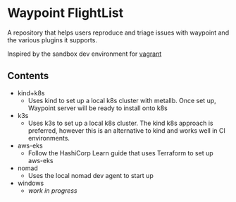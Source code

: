 # Waypoint FlightList

A repository that helps users reproduce and triage issues with waypoint and the
various plugins it supports.

Inspired by the sandbox dev environment for [vagrant](https://github.com/briancain/congenial-octo-palm-tree)

## Contents

- kind+k8s
  + Uses kind to set up a local k8s cluster with metallb. Once set up, Waypoint
  server will be ready to install onto k8s
- k3s
  + Uses k3s to set up a local k8s cluster. The kind k8s approach is preferred,
  however this is an alternative to kind and works well in CI environments.
- aws-eks
  + Follow the HashiCorp Learn guide that uses Terraform to set up aws-eks
- nomad
  + Uses the local nomad dev agent to start up
- windows
  + _work in progress_
